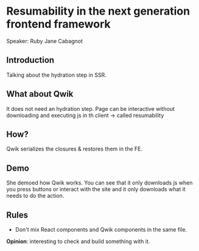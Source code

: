 # Resumability in the next generation frontend framework 

Speaker: Ruby Jane Cabagnot

## Introduction

Talking about the hydration step in SSR.

## What about Qwik

It does not need an hydration step. Page can be interactive without downloading and executing js in th client -> called resumability

## How?

Qwik serializes the closures & restores them in the FE.

## Demo

She demoed how Qwik works. You can see that it only downloads js when you press buttons or interact with the site and it only downloads what it needs to do the action.

## Rules

- Don't mix React components and Qwik components in the same file.

**Opinion**: interesting to check and build something with it.
